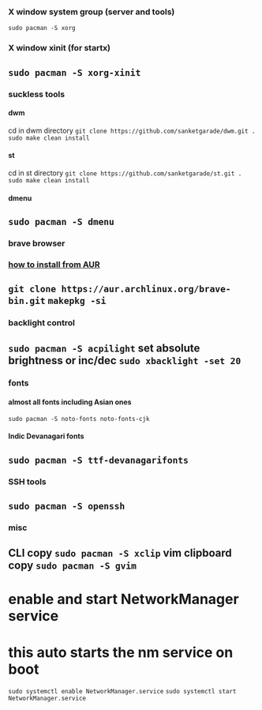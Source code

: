 ### X window system group (server and tools)
`sudo pacman -S xorg`
### X window xinit (for startx)
`sudo pacman -S xorg-xinit`
---
### suckless tools
#### dwm
cd in dwm directory
`git clone https://github.com/sanketgarade/dwm.git .`
`sudo make clean install`
#### st
cd in st directory
`git clone https://github.com/sanketgarade/st.git .`
`sudo make clean install`
#### dmenu
`sudo pacman -S dmenu`
---
### brave browser
### [how to install from AUR](https://medium.com/@danielmc/followers?source=post_page-----4ece7563678e--------------------------------)
`git clone https://aur.archlinux.org/brave-bin.git` 
`makepkg -si`
---
### backlight control
`sudo pacman -S acpilight`
set absolute brightness or inc/dec
`sudo xbacklight -set 20`
---
### fonts
#### almost all fonts including Asian ones
`sudo pacman -S noto-fonts noto-fonts-cjk`
#### Indic Devanagari fonts
`sudo pacman -S ttf-devanagarifonts`
---
### SSH tools
`sudo pacman -S openssh`
---
### misc
CLI copy
`sudo pacman -S xclip`
vim clipboard copy
`sudo pacman -S gvim`
---
# enable and start NetworkManager service
# this auto starts the nm service on boot
`sudo systemctl enable NetworkManager.service`
`sudo systemctl start NetworkManager.service`
